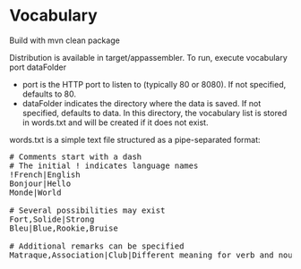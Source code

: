 # Vocabulary

Build with mvn clean package

Distribution is available in target/appassembler. To run, execute vocabulary port dataFolder
- port is the HTTP port to listen to (typically 80 or 8080). If not specified, defaults to 80.
- dataFolder indicates the directory where the data is saved. If not specified, defaults to data. In this directory, the vocabulary list is stored in words.txt and will be created if it does not exist.

words.txt is a simple text file structured as a pipe-separated format:

<pre>
# Comments start with a dash
# The initial ! indicates language names
!French|English
Bonjour|Hello
Monde|World

# Several possibilities may exist
Fort,Solide|Strong
Bleu|Blue,Rookie,Bruise

# Additional remarks can be specified
Matraque,Association|Club|Different meaning for verb and noun
</pre>
